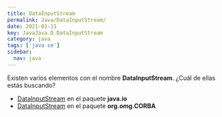 ```yaml
---
title: DataInputStream
permalink: Java/DataInputStream/
date: 2021-01-11
key: JavaJava.D.DataInputStream
category: java
tags: ['java se']
sidebar: 
  nav: java
---
```


Existen varios elementos con el nombre **DataInputStream**. ¿Cuál de ellas estás buscando?
<ul>
<li><a href="/Java/DataInputStream-java-io/">DataInputStream</a> en el paquete <strong>java.io</strong></li>
<li><a href="/Java/DataInputStream-org-omg-CORBA/">DataInputStream</a> en el paquete <strong>org.omg.CORBA</strong></li>
<ul>

